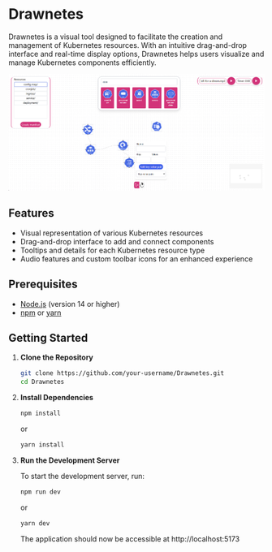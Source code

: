# Drawnetes

Drawnetes is a visual tool designed to facilitate the creation and management of Kubernetes resources. With an intuitive drag-and-drop interface and real-time display options, Drawnetes helps users visualize and manage Kubernetes components efficiently.

![User interface](public/images/UI.png)

## Features

- Visual representation of various Kubernetes resources
- Drag-and-drop interface to add and connect components
- Tooltips and details for each Kubernetes resource type
- Audio features and custom toolbar icons for an enhanced experience

## Prerequisites

- [Node.js](https://nodejs.org/) (version 14 or higher)
- [npm](https://www.npmjs.com/) or [yarn](https://yarnpkg.com/)

## Getting Started

1. **Clone the Repository**

   ```bash
   git clone https://github.com/your-username/Drawnetes.git
   cd Drawnetes

2. **Install Dependencies**

   ```bash
   npm install
   ```
   
   or

   ```bash
   yarn install
   ```

3. **Run the Development Server**

   To start the development server, run:

   ```bash
   npm run dev
   ```

   or

   ```bash
   yarn dev
   ```

   The application should now be accessible at http://localhost:5173
